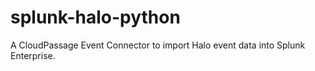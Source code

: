 splunk-halo-python
==================

A CloudPassage Event Connector to import Halo event data into Splunk Enterprise.